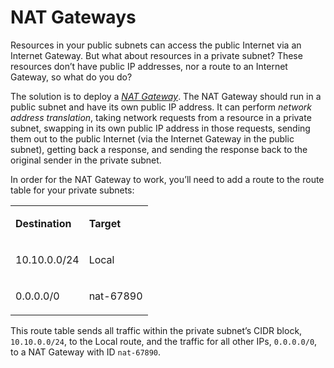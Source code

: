 # NAT Gateways

Resources in your public subnets can access the public Internet via an Internet Gateway. But what about resources in a
private subnet? These resources don’t have public IP addresses, nor a route to an Internet Gateway, so what do you do?

The solution is to deploy a _[NAT Gateway](https://docs.aws.amazon.com/vpc/latest/userguide/vpc-nat-gateway.html)_. The
NAT Gateway should run in a public subnet and have its own public IP address. It can perform _network address
translation_, taking network requests from a resource in a private subnet, swapping in its own public IP address in
those requests, sending them out to the public Internet (via the Internet Gateway in the public subnet), getting back
a response, and sending the response back to the original sender in the private subnet.

In order for the NAT Gateway to work, you’ll need to add a route to the route table for your private subnets:

<table>
<colgroup>
<col />
<col />
</colgroup>
<tbody>
<tr className="odd">
<td><p><b>Destination</b></p></td>
<td><p><b>Target</b></p></td>
</tr>
<tr className="even">
<td><p>10.10.0.0/24</p></td>
<td><p>Local</p></td>
</tr>
<tr className="odd">
<td><p>0.0.0.0/0</p></td>
<td><p>nat-67890</p></td>
</tr>
</tbody>
</table>

This route table sends all traffic within the private subnet’s CIDR block, `10.10.0.0/24`, to the Local route, and
the traffic for all other IPs, `0.0.0.0/0`, to a NAT Gateway with ID `nat-67890`.


<!-- ##DOCS-SOURCER-START
{"sourcePlugin":"local-copier","hash":"15d7ee1da61bdf479f662a44cee6c79a"}
##DOCS-SOURCER-END -->
